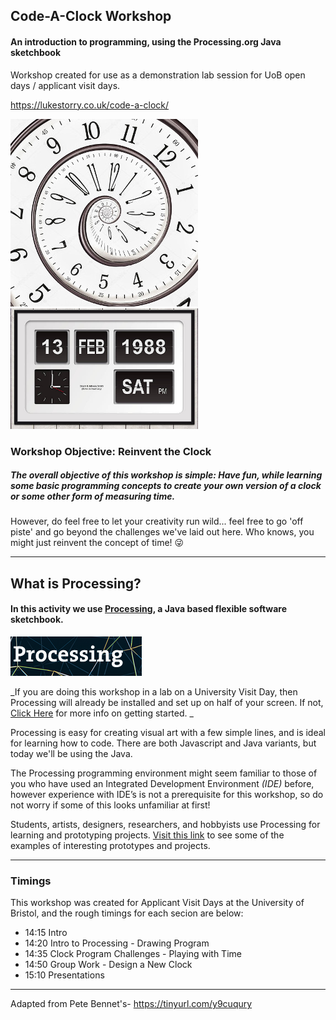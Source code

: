 ## Code-A-Clock Workshop
#### An introduction to programming, using the Processing.org Java sketchbook

Workshop created for use as a demonstration lab session for UoB open days / applicant visit days.


https://lukestorry.co.uk/code-a-clock/


![swirly clock](images/swirly.jpg)
![flippy clock](images/flipclock.png)


### Workshop Objective: Reinvent the Clock

##### The overall objective of this workshop is simple: Have fun, while learning some basic programming concepts to create your own version of a clock or some other form of measuring time.

However, do feel free to let your creativity run wild... feel free to go 'off piste' and go beyond the challenges we've laid out here. Who knows, you might just reinvent the concept of time! 😜

---

## What is Processing?
#### In this activity we use [Processing](https://processing.org), a Java based flexible software sketchbook.

![Processing Logo](images/processing_logo.png)

_If you are doing this workshop in a lab on a University Visit Day, then Processing will already be installed and set up on half of your screen. If not, [Click Here](https://processing.org/tutorials/gettingstarted/) for more info on getting started. _


Processing is easy for creating visual art with a few simple lines, and is ideal for learning how to code. There are both Javascript and Java variants, but today we'll be using the Java.


The Processing programming environment might seem familiar to those of you who have used an Integrated Development Environment _(IDE)_ before, however experience with IDE’s is not a prerequisite for this workshop, so do not worry if some of this looks unfamiliar at first!

Students, artists, designers, researchers, and hobbyists use Processing for learning and prototyping projects.
[Visit this link](https://processing.org/exhibition/) to see some of the examples of interesting prototypes and projects.



---
### Timings
This workshop was created for Applicant Visit Days at the University of Bristol, and the rough timings for each secion are below:
- 14:15 Intro
- 14:20 Intro to Processing - Drawing Program
- 14:35 Clock Program Challenges - Playing with Time
- 14:50 Group Work - Design a New Clock
- 15:10 Presentations



---

Adapted from Pete Bennet's- https://tinyurl.com/y9cuqury

